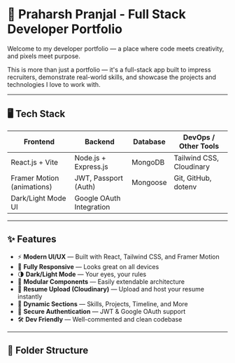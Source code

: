 # 🚀 Praharsh Pranjal - Full Stack Developer Portfolio

Welcome to my developer portfolio — a place where code meets creativity, and pixels meet purpose.

This is more than just a portfolio — it's a full-stack app built to impress recruiters, demonstrate real-world skills, and showcase the projects and technologies I love to work with.

---

## 🖥️ Tech Stack

| Frontend                     | Backend                    | Database    | DevOps / Other Tools      |
|-----------------------------|----------------------------|-------------|---------------------------|
| React.js + Vite             | Node.js + Express.js       | MongoDB     | Tailwind CSS, Cloudinary  |
| Framer Motion (animations)  | JWT, Passport (Auth)       | Mongoose    | Git, GitHub, dotenv       |
| Dark/Light Mode UI          | Google OAuth Integration   |             |                           |

---

## ✨ Features

- ⚡ **Modern UI/UX** — Built with React, Tailwind CSS, and Framer Motion
- 🎯 **Fully Responsive** — Looks great on all devices
- 🌗 **Dark/Light Mode** — Your eyes, your rules
- 🧩 **Modular Components** — Easily extendable architecture
- 📄 **Resume Upload (Cloudinary)** — Upload and host your resume instantly
- 🧠 **Dynamic Sections** — Skills, Projects, Timeline, and More
- 🔐 **Secure Authentication** — JWT & Google OAuth support
- 🛠️ **Dev Friendly** — Well-commented and clean codebase

---

## 📂 Folder Structure

